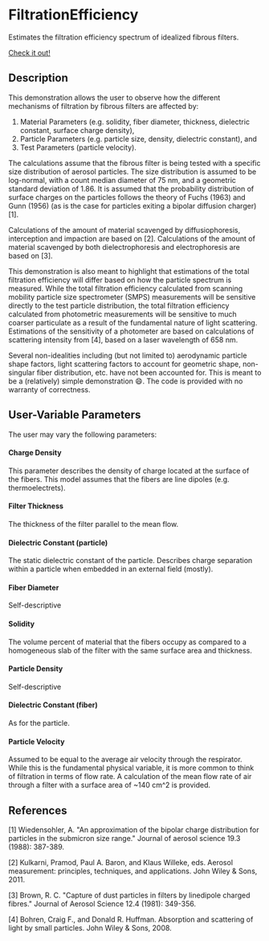 # FiltrationEfficiency
Estimates the filtration efficiency spectrum of idealized fibrous filters.

[Check it out!](https://hartery5.github.io/FiltrationEfficiency/)

## Description
This demonstration allows the user to observe how the different mechanisms of filtration by fibrous filters are affected by:
1. Material Parameters (e.g. solidity, fiber diameter, thickness, dielectric constant, surface charge density), 
2. Particle Parameters (e.g. particle size, density, dielectric constant), and 
3. Test Parameters (particle velocity). 

The calculations assume that the fibrous filter is being tested with a specific size distribution of aerosol particles. The size distribution is assumed to be log-normal, with a count median diameter of 75 nm, and a geometric standard deviation of 1.86. It is assumed that the probability distribution of surface charges on the particles follows the theory of Fuchs (1963) and Gunn (1956) (as is the case for particles exiting a bipolar diffusion charger) [1].

Calculations of the amount of material scavenged by diffusiophoresis, interception and impaction are based on [2]. Calculations of the amount of material scavenged by both dielectrophoresis and electrophoresis are based on [3].

This demonstration is also meant to highlight that estimations of the total filtration efficiency will differ based on how the particle spectrum is measured. While the total filtration efficiency calculated from scanning mobility particle size spectrometer (SMPS) measurements will be sensitive directly to the test particle distribution, the total filtration efficiency calculated from photometric measurements will be sensitive to much coarser particulate as a result of the fundamental nature of light scattering. Estimations of the sensitivity of a photometer are based on calculations of scattering intensity from [4], based on a laser wavelength of 658 nm.

Several non-idealities including (but not limited to) aerodynamic particle shape factors, light scattering factors to account for geometric shape, non-singular fiber distribution, etc. have not been accounted for. This is meant to be a (relatively) simple demonstration :smile:. The code is provided with no warranty of correctness.

## User-Variable Parameters
The user may vary the following parameters:

#### Charge Density
This parameter describes the density of charge located at the surface of the fibers. This model assumes that the fibers are line dipoles (e.g. thermoelectrets).

#### Filter Thickness
The thickness of the filter parallel to the mean flow.

#### Dielectric Constant (particle)
The static dielectric constant of the particle. Describes charge separation within a particle when embedded in an external field (mostly).

#### Fiber Diameter
Self-descriptive

#### Solidity
The volume percent of material that the fibers occupy as compared to a homogeneous slab of the filter with the same surface area and thickness.

#### Particle Density
Self-descriptive

#### Dielectric Constant (fiber)
As for the particle.

#### Particle Velocity
Assumed to be equal to the average air velocity through the respirator. While this is the fundamental physical variable, it is more common to think of filtration in terms of flow rate. A calculation of the mean flow rate of air through a filter with a surface area of ~140 cm^2 is provided.

## References

[1] Wiedensohler, A. "An approximation of the bipolar charge distribution for particles in the submicron size range." Journal of aerosol science 19.3 (1988): 387-389.

[2] Kulkarni, Pramod, Paul A. Baron, and Klaus Willeke, eds. Aerosol measurement: principles, techniques, and applications. John Wiley & Sons, 2011.

[3] Brown, R. C. "Capture of dust particles in filters by linedipole charged fibres." Journal of Aerosol Science 12.4 (1981): 349-356.

[4] Bohren, Craig F., and Donald R. Huffman. Absorption and scattering of light by small particles. John Wiley & Sons, 2008.
